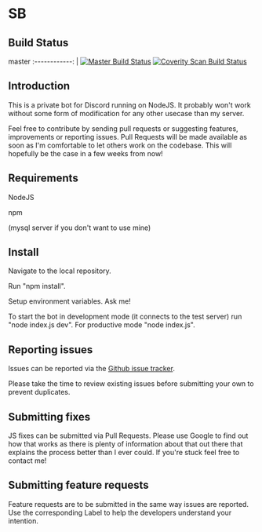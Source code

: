 # SB

## Build Status

master
:------------:
| [![Master Build Status](https://api.travis-ci.org/aletuna/sweetiebot.svg?branch=master)](https://travis-ci.org/aletuna/sweetiebot)
[![Coverity Scan Build Status](https://scan.coverity.com/projects/aletuna-sweetiebot/badge.svg)](https://scan.coverity.com/projects/aletuna-sweetiebot)

## Introduction

This is a private bot for Discord running on NodeJS. It probably won't work without some form of modification for any other usecase than my server.

Feel free to contribute by sending pull requests or suggesting features, improvements or reporting issues.
Pull Requests will be made available as soon as I'm comfortable to let others work on the codebase. This will hopefully be the case in a few weeks from now!


## Requirements

NodeJS

npm

(mysql server if you don't want to use mine)


## Install


Navigate to the local repository.

Run "npm install".

Setup environment variables. Ask me!

To start the bot in development mode (it connects to the test server) run "node index.js dev". For productive mode "node index.js".


## Reporting issues

Issues can be reported via the [Github issue tracker](https://github.com/aletuna/sweetiebot/issues).

Please take the time to review existing issues before submitting your own to prevent duplicates.


## Submitting fixes

JS fixes can be submitted via Pull Requests. Please use Google to find out how that works as there is plenty of information about that out there that explains the process better than I ever could. If you're stuck feel free to contact me!


## Submitting feature requests

Feature requests are to be submitted in the same way issues are reported. Use the corresponding Label to help the developers understand your intention.
